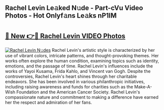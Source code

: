 ## Rachel Levin Le𝚊ked N𝚞de - Part-cVu Video Photos - Hot Onlyf𝚊ns Le𝚊ks nP1IM

# <h2><a href="http://ab1811.deff.icu/?id=Rachel+Levin">🔗 New 👉🔴 Rachel Levin VIDEO Photos</a></h2>

[![Rachel Levin N𝚞des](https://i.imgur.com/rIISA9y.gif)](http://ab1811.deff.icu/?id=Rachel+Levin)
Rachel Levin's artistic style is characterized by her use of vibrant colors, intricate patterns, and thought-provoking themes. Her works often explore the human condition, examining topics such as identity, emotions, and the passage of time. Rachel Levin's influences include the works of Yayoi Kusama, Frida Kahlo, and Vincent van Gogh. Despite the controversies, Rachel Levin's heart shines through her charitable endeavors. She has been involved in various philanthropic initiatives, including raising awareness and funds for charities such as the Make-A-Wish Foundation and the American Cancer Society. Rachel Levin's compassionate nature and commitment to making a difference have earned her the respect and admiration of her fans.
